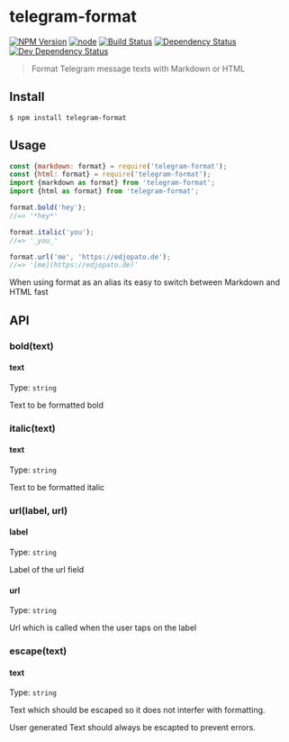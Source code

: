 # telegram-format

[![NPM Version](https://img.shields.io/npm/v/telegram-format.svg)](https://www.npmjs.com/package/telegram-format)
[![node](https://img.shields.io/node/v/telegram-format.svg)](https://www.npmjs.com/package/telegram-format)
[![Build Status](https://travis-ci.com/EdJoPaTo/telegram-format.svg?branch=master)](https://travis-ci.com/EdJoPaTo/telegram-format)
[![Dependency Status](https://david-dm.org/EdJoPaTo/telegram-format/status.svg)](https://david-dm.org/EdJoPaTo/telegram-format)
[![Dev Dependency Status](https://david-dm.org/EdJoPaTo/telegram-format/dev-status.svg)](https://david-dm.org/EdJoPaTo/telegram-format?type=dev)

> Format Telegram message texts with Markdown or HTML


## Install

```
$ npm install telegram-format
```


## Usage

```js
const {markdown: format} = require('telegram-format');
const {html: format} = require('telegram-format');
import {markdown as format} from 'telegram-format';
import {html as format} from 'telegram-format';

format.bold('hey');
//=> '*hey*'

format.italic('you');
//=> '_you_'

format.url('me', 'https://edjopato.de');
//=> '[me](https://edjopato.de)'
```

When using format as an alias its easy to switch between Markdown and HTML fast

## API

### bold(text)

#### text

Type: `string`

Text to be formatted bold

### italic(text)

#### text

Type: `string`

Text to be formatted italic

### url(label, url)

#### label

Type: `string`

Label of the url field

#### url

Type: `string`

Url which is called when the user taps on the label

### escape(text)

#### text

Type: `string`

Text which should be escaped so it does not interfer with formatting.

User generated Text should always be escapted to prevent errors.
